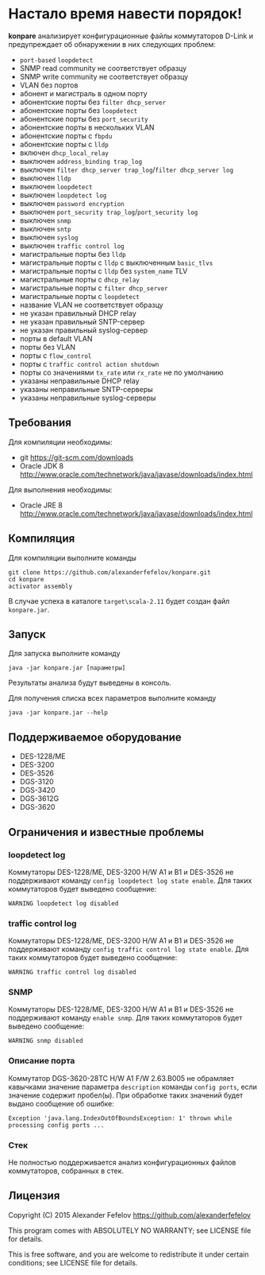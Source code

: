 # Настало время навести порядок!

__konpare__ анализирует конфигурационные файлы коммутаторов D-Link и предупреждает об обнаружении в них следующих проблем:

* `port-based` `loopdetect`
* SNMP read community не соответствует образцу
* SNMP write community не соответствует образцу
* VLAN без портов
* абонент и магистраль в одном порту
* абонентские порты без `filter dhcp_server`
* абонентские порты без `loopdetect`
* абонентские порты без `port_security`
* абонентские порты в нескольких VLAN
* абонентские порты с `fbpdu`
* абонентские порты с `lldp`
* включен `dhcp_local_relay`
* выключен `address_binding trap_log`
* выключен `filter dhcp_server trap_log`/`filter dhcp_server log`
* выключен `lldp`
* выключен `loopdetect`
* выключен `loopdetect log`
* выключен `password encryption`
* выключен `port_security trap_log`/`port_security log`
* выключен `snmp`
* выключен `sntp`
* выключен `syslog`
* выключен `traffic control log`
* магистральные порты без `lldp`
* магистральные порты с `lldp` с выключенным `basic_tlvs`
* магистральные порты с `lldp` без `system_name` TLV
* магистральные порты с `dhcp_relay`
* магистральные порты с `filter dhcp_server`
* магистральные порты с `loopdetect`
* название VLAN не соответствует образцу
* не указан правильный DHCP relay
* не указан правильный SNTP-сервер
* не указан правильный syslog-сервер
* порты в default VLAN
* порты без VLAN
* порты с `flow_control`
* порты с `traffic control action shutdown`
* порты со значениями `tx_rate` или `rx_rate` не по умолчанию
* указаны неправильные DHCP relay
* указаны неправильные SNTP-серверы
* указаны неправильные syslog-серверы

## Требования

Для компиляции необходимы:

* git <https://git-scm.com/downloads>
* Oracle JDK 8 <http://www.oracle.com/technetwork/java/javase/downloads/index.html>

Для выполнения необходимы:

* Oracle JRE 8 <http://www.oracle.com/technetwork/java/javase/downloads/index.html>

## Компиляция

Для компиляции выполните команды

    git clone https://github.com/alexanderfefelov/konpare.git
    cd konpare
    activator assembly

В случае успеха в каталоге `target\scala-2.11` будет создан файл `konpare.jar`.

## Запуск

Для запуска выполните команду

    java -jar konpare.jar [параметры]

Результаты анализа будут выведены в консоль.

Для получения списка всех параметров выполните команду

    java -jar konpare.jar --help

## Поддерживаемое оборудование

* DES-1228/ME
* DES-3200
* DES-3526
* DGS-3120
* DGS-3420
* DGS-3612G
* DGS-3620

## Ограничения и известные проблемы

### loopdetect log

Коммутаторы DES-1228/ME, DES-3200 H/W A1 и B1 и DES-3526 не поддерживают команду `config loopdetect log state enable`. Для таких коммутаторов будет выведено сообщение:

    WARNING loopdetect log disabled

### traffic control log

Коммутаторы DES-1228/ME, DES-3200 H/W A1 и B1 и DES-3526 не поддерживают команду `config traffic control log state enable`. Для таких коммутаторов будет выведено сообщение:

    WARNING traffic control log disabled

### SNMP

Коммутаторы DES-1228/ME, DES-3200 H/W A1 и B1 и DES-3526 не поддерживают команду `enable snmp`. Для таких коммутаторов будет выведено сообщение:

    WARNING snmp disabled

### Описание порта

Коммутатор DGS-3620-28TC H/W A1 F/W 2.63.B005 не обрамляет кавычками значение параметра `description` команды `config ports`, если значение содержит пробел(ы). При обработке таких значений будет выдано сообщение об ошибке:

    Exception 'java.lang.IndexOutOfBoundsException: 1' thrown while processing config ports ...

### Стек

Не полностью поддерживается анализ конфигурационных файлов коммутаторов, собранных в стек.

## Лицензия

Copyright (C) 2015 Alexander Fefelov <https://github.com/alexanderfefelov>

This program comes with ABSOLUTELY NO WARRANTY; see LICENSE file for details.

This is free software, and you are welcome to redistribute it under certain conditions; see LICENSE file for details.